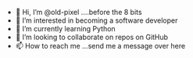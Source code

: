 - 👋 Hi, I’m @old-pixel ....before the 8 bits
- 👀 I’m interested in becoming a software developer
- 🌱 I’m currently learning Python
- 💞️ I’m looking to collaborate on repos on GitHub
- 📫 How to reach me ...send me a message over here

<!---
old-pixel/old-pixel is a ✨ special ✨ repository because its `README.md` (this file) appears on your GitHub profile.
You can click the Preview link to take a look at your changes.
--->
